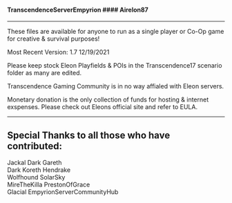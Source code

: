 #### TranscendenceServerEmpyrion #### Airelon87 ###
---------------------------------------------------
These files are available for anyone to run as a 
single player or Co-Op game for creative & survival purposes!

Most Recent Version: 1.7
12/19/2021

Please keep stock Eleon Playfields & POIs in the 
Transcendence17 scenario folder as many are edited. 

Transcendence Gaming Community is in no way affialed with
Eleon servers. 

Monetary donation is the only collection of funds for hosting & internet exspenses. 
Please check out Eleons official site and refer to EULA. 

-------------------------------------------------
Special Thanks to all those who have contributed:
-------------------------------------------------
Jackal         Dark Gareth       
Dark Koreth    Hendrake          
Wolfhound      SolarSky          
MireTheKilla   PrestonOfGrace    
Glacial        EmpyrionServerCommunityHub
    
